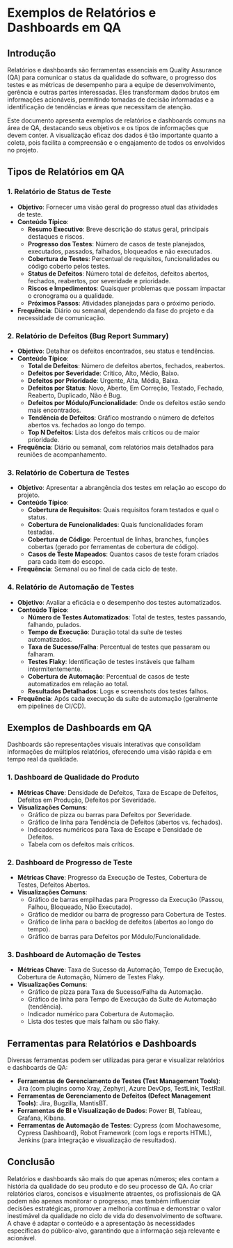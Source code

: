 # Exemplos de Relatórios e Dashboards em QA

## Introdução

Relatórios e dashboards são ferramentas essenciais em Quality Assurance (QA) para comunicar o status da qualidade do software, o progresso dos testes e as métricas de desempenho para a equipe de desenvolvimento, gerência e outras partes interessadas. Eles transformam dados brutos em informações acionáveis, permitindo tomadas de decisão informadas e a identificação de tendências e áreas que necessitam de atenção.

Este documento apresenta exemplos de relatórios e dashboards comuns na área de QA, destacando seus objetivos e os tipos de informações que devem conter. A visualização eficaz dos dados é tão importante quanto a coleta, pois facilita a compreensão e o engajamento de todos os envolvidos no projeto.

## Tipos de Relatórios em QA

### 1. Relatório de Status de Teste

*   **Objetivo**: Fornecer uma visão geral do progresso atual das atividades de teste.
*   **Conteúdo Típico**:
    *   **Resumo Executivo**: Breve descrição do status geral, principais destaques e riscos.
    *   **Progresso dos Testes**: Número de casos de teste planejados, executados, passados, falhados, bloqueados e não executados.
    *   **Cobertura de Testes**: Percentual de requisitos, funcionalidades ou código coberto pelos testes.
    *   **Status de Defeitos**: Número total de defeitos, defeitos abertos, fechados, reabertos, por severidade e prioridade.
    *   **Riscos e Impedimentos**: Quaisquer problemas que possam impactar o cronograma ou a qualidade.
    *   **Próximos Passos**: Atividades planejadas para o próximo período.
*   **Frequência**: Diário ou semanal, dependendo da fase do projeto e da necessidade de comunicação.

### 2. Relatório de Defeitos (Bug Report Summary)

*   **Objetivo**: Detalhar os defeitos encontrados, seu status e tendências.
*   **Conteúdo Típico**:
    *   **Total de Defeitos**: Número de defeitos abertos, fechados, reabertos.
    *   **Defeitos por Severidade**: Crítico, Alto, Médio, Baixo.
    *   **Defeitos por Prioridade**: Urgente, Alta, Média, Baixa.
    *   **Defeitos por Status**: Novo, Aberto, Em Correção, Testado, Fechado, Reaberto, Duplicado, Não é Bug.
    *   **Defeitos por Módulo/Funcionalidade**: Onde os defeitos estão sendo mais encontrados.
    *   **Tendência de Defeitos**: Gráfico mostrando o número de defeitos abertos vs. fechados ao longo do tempo.
    *   **Top N Defeitos**: Lista dos defeitos mais críticos ou de maior prioridade.
*   **Frequência**: Diário ou semanal, com relatórios mais detalhados para reuniões de acompanhamento.

### 3. Relatório de Cobertura de Testes

*   **Objetivo**: Apresentar a abrangência dos testes em relação ao escopo do projeto.
*   **Conteúdo Típico**:
    *   **Cobertura de Requisitos**: Quais requisitos foram testados e qual o status.
    *   **Cobertura de Funcionalidades**: Quais funcionalidades foram testadas.
    *   **Cobertura de Código**: Percentual de linhas, branches, funções cobertas (gerado por ferramentas de cobertura de código).
    *   **Casos de Teste Mapeados**: Quantos casos de teste foram criados para cada item do escopo.
*   **Frequência**: Semanal ou ao final de cada ciclo de teste.

### 4. Relatório de Automação de Testes

*   **Objetivo**: Avaliar a eficácia e o desempenho dos testes automatizados.
*   **Conteúdo Típico**:
    *   **Número de Testes Automatizados**: Total de testes, testes passando, falhando, pulados.
    *   **Tempo de Execução**: Duração total da suíte de testes automatizados.
    *   **Taxa de Sucesso/Falha**: Percentual de testes que passaram ou falharam.
    *   **Testes Flaky**: Identificação de testes instáveis que falham intermitentemente.
    *   **Cobertura de Automação**: Percentual de casos de teste automatizados em relação ao total.
    *   **Resultados Detalhados**: Logs e screenshots dos testes falhos.
*   **Frequência**: Após cada execução da suíte de automação (geralmente em pipelines de CI/CD).

## Exemplos de Dashboards em QA

Dashboards são representações visuais interativas que consolidam informações de múltiplos relatórios, oferecendo uma visão rápida e em tempo real da qualidade.

### 1. Dashboard de Qualidade do Produto

*   **Métricas Chave**: Densidade de Defeitos, Taxa de Escape de Defeitos, Defeitos em Produção, Defeitos por Severidade.
*   **Visualizações Comuns**:
    *   Gráfico de pizza ou barras para Defeitos por Severidade.
    *   Gráfico de linha para Tendência de Defeitos (abertos vs. fechados).
    *   Indicadores numéricos para Taxa de Escape e Densidade de Defeitos.
    *   Tabela com os defeitos mais críticos.

### 2. Dashboard de Progresso de Teste

*   **Métricas Chave**: Progresso da Execução de Testes, Cobertura de Testes, Defeitos Abertos.
*   **Visualizações Comuns**:
    *   Gráfico de barras empilhadas para Progresso da Execução (Passou, Falhou, Bloqueado, Não Executado).
    *   Gráfico de medidor ou barra de progresso para Cobertura de Testes.
    *   Gráfico de linha para o backlog de defeitos (abertos ao longo do tempo).
    *   Gráfico de barras para Defeitos por Módulo/Funcionalidade.

### 3. Dashboard de Automação de Testes

*   **Métricas Chave**: Taxa de Sucesso da Automação, Tempo de Execução, Cobertura de Automação, Número de Testes Flaky.
*   **Visualizações Comuns**:
    *   Gráfico de pizza para Taxa de Sucesso/Falha da Automação.
    *   Gráfico de linha para Tempo de Execução da Suíte de Automação (tendência).
    *   Indicador numérico para Cobertura de Automação.
    *   Lista dos testes que mais falham ou são flaky.

## Ferramentas para Relatórios e Dashboards

Diversas ferramentas podem ser utilizadas para gerar e visualizar relatórios e dashboards de QA:

*   **Ferramentas de Gerenciamento de Testes (Test Management Tools)**: Jira (com plugins como Xray, Zephyr), Azure DevOps, TestLink, TestRail.
*   **Ferramentas de Gerenciamento de Defeitos (Defect Management Tools)**: Jira, Bugzilla, MantisBT.
*   **Ferramentas de BI e Visualização de Dados**: Power BI, Tableau, Grafana, Kibana.
*   **Ferramentas de Automação de Testes**: Cypress (com Mochawesome, Cypress Dashboard), Robot Framework (com logs e reports HTML), Jenkins (para integração e visualização de resultados).

## Conclusão

Relatórios e dashboards são mais do que apenas números; eles contam a história da qualidade do seu produto e do seu processo de QA. Ao criar relatórios claros, concisos e visualmente atraentes, os profissionais de QA podem não apenas monitorar o progresso, mas também influenciar decisões estratégicas, promover a melhoria contínua e demonstrar o valor inestimável da qualidade no ciclo de vida do desenvolvimento de software. A chave é adaptar o conteúdo e a apresentação às necessidades específicas do público-alvo, garantindo que a informação seja relevante e acionável.


